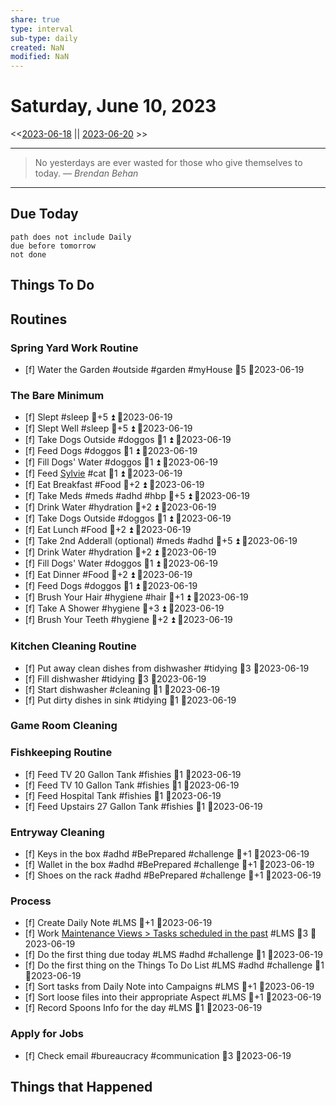 ```yaml
---
share: true
type: interval
sub-type: daily
created: NaN 
modified: NaN
---
```

# Saturday, June 10, 2023
<<[2023-06-18](./2023-06-18.md) || [2023-06-20](2023-06-20.md) >>

---

> No yesterdays are ever wasted for those who give themselves to today.
> — <cite>Brendan Behan</cite>

---
## Due Today
```tasks
path does not include Daily
due before tomorrow
not done
```

## Things To Do




























## Routines
### Spring Yard Work Routine
- [f] Water the Garden #outside #garden #myHouse 🥄5 📆2023-06-19


### The Bare Minimum
- [f] Slept #sleep 🥄+5 ⏫  📆2023-06-19
- [f] Slept Well #sleep 🥄+5 ⏫  📆2023-06-19
- [f] Take Dogs Outside  #doggos  🥄1 ⏫ 📆2023-06-19
- [f] Feed Dogs #doggos  🥄1 ⏫ 📆2023-06-19
- [f] Fill Dogs' Water #doggos  🥄1 ⏫ 📆2023-06-19
- [f] Feed [Sylvie](./Sylvie.md) #cat 🥄1 ⏫  📆2023-06-19
- [f] Eat Breakfast #Food  🥄+2 ⏫ 📆2023-06-19
- [f] Take Meds  #meds #adhd #hbp 🥄+5 ⏫ 📆2023-06-19
- [f] Drink Water #hydration 🥄+2 ⏫ 📆2023-06-19
- [f] Take Dogs Outside  #doggos 🥄1 ⏫ 📆2023-06-19
- [f] Eat Lunch #Food  🥄+2 ⏫ 📆2023-06-19
- [f] Take 2nd Adderall (optional) #meds #adhd  🥄+5 ⏫ 📆2023-06-19
- [f] Drink Water #hydration   🥄+2 ⏫ 📆2023-06-19
- [f] Fill Dogs' Water #doggos  🥄1 ⏫ 📆2023-06-19
- [f] Eat Dinner #Food  🥄+2 ⏫ 📆2023-06-19
- [f] Feed Dogs #doggos  🥄1 ⏫ 📆2023-06-19
- [f] Brush Your Hair #hygiene #hair 🥄+1 ⏫ 📆2023-06-19
- [f] Take A Shower #hygiene  🥄+3 ⏫ 📆2023-06-19
- [f] Brush Your Teeth #hygiene 🥄+2 ⏫ 📆2023-06-19


### Kitchen Cleaning Routine
- [f] Put away clean dishes from dishwasher #tidying 🥄3 📆2023-06-19
- [f] Fill dishwasher #tidying 🥄3 📆2023-06-19
- [f] Start dishwasher #cleaning 🥄1 📆2023-06-19
- [f] Put dirty dishes in sink #tidying 🥄1 📆2023-06-19


### Game Room Cleaning


### Fishkeeping Routine
- [f] Feed TV 20 Gallon Tank #fishies 🥄1 📆2023-06-19
- [f] Feed TV 10 Gallon Tank #fishies 🥄1 📆2023-06-19
- [f] Feed Hospital Tank #fishies 🥄1 📆2023-06-19
- [f] Feed Upstairs 27 Gallon Tank #fishies 🥄1 📆2023-06-19


### Entryway Cleaning
- [f] Keys in the box #adhd #BePrepared #challenge 🥄+1 📆2023-06-19
- [f] Wallet in the box #adhd #BePrepared #challenge 🥄+1 📆2023-06-19
- [f] Shoes on the rack #adhd #BePrepared #challenge 🥄+1 📆2023-06-19


### Process
- [f] Create Daily Note #LMS 🥄+1   📆2023-06-19
- [f] Work [Maintenance Views > Tasks scheduled in the past](./Maintenance%20Views.md#Tasks%20scheduled%20in%20the%20past) #LMS  🥄3 📆2023-06-19
- [f] Do the first thing due today #LMS #adhd #challenge 🥄1 📆2023-06-19
- [f] Do the first thing on the Things To Do List #LMS #adhd #challenge 🥄1 📆2023-06-19
- [f] Sort tasks from Daily Note into Campaigns #LMS 🥄+1   📆2023-06-19
- [f] Sort loose files into their appropriate Aspect  #LMS 🥄+1   📆2023-06-19
- [f] Record Spoons Info for the day #LMS 🥄1 📆2023-06-19


### Apply for Jobs
- [f] Check email #bureaucracy #communication 🥄3 📆2023-06-19




## Things that Happened

